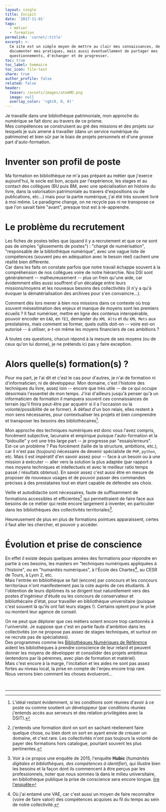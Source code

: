 ```yaml
---
layout: single
title: Incipit
date: '2017-11-01'
tags:
  - métier
  - formation
permalink: 'carnet/:title'
excerpt: >-
  Ce site est un simple moyen de mettre au clair mes connaissances, de
  documenter mes pratiques, mais aussi éventuellement de partager mes
  questionnements, d'échanger et de progresser.
toc: true
toc_label: Sommaire
toc_icon: file-text
share: true
author_profile: false
related: false
header:
  teaser: /assets/images/atomMD.png
  image: null
  overlay_color: 'rgb(0, 0, 0)'
---
```


Je travaille dans une bibliothèque patrimoniale, mon approche du numérique se fait donc au travers de ce prisme.<br>
Mes compétences se construisent au gré des missions et des projets sur lesquels je suis amené à travailler (dans un service numérique du patrimoine) et bien sûr par le biais de projets personnels et d'une grosse part d'auto-formation.

# Inventer son profil de poste

Ma formation en bibliothèque ne m'a pas préparé au métier que j'exerce aujourd'hui, le socle est bon, acquis par l'expérience, les stages et au contact des collègues (BU puis BM, avec une spécialisation en histoire du livre, dans la valorisation patrimoniale au travers d'expositions ou de publications, etc...) mais pour la partie numérique, j'ai été très souvent livré à moi même. Le paradigme change, on ne recycle pas ni ne transpose ce que l'on savait faire "avant", presque tout est à ré-apprendre.<br>

# Le problème du recrutement

Les fiches de postes telles que (quand il y a recrutement et que ce ne sont pas de simples "glissements de postes") : "chargé de numérisation", "responsable de la bibliothèque numérique", avec une vague liste de compétences (souvent peu en adéquation avec le besoin réel) cachent une réalité bien différente.<br>
Car dans les faits on constate parfois que notre travail échappe souvent à la compréhension de nos collègues voire de notre hiérarchie. Nos DSI sont généralement -- malheureusement -- plus un frein qu'une aide, car évidemment elles aussi souffrent d'un décalage entre leurs missions/moyens et les nouveaux besoins des collectivités (il n'y a qu'à évoquer la dématérialisation des archives pour s'en convaincre...).<br>

Comment dès lors mener à bien nos missions dans ce contexte où trop souvent mésestimation des enjeux et manque de moyens sont les premiers écueils ? Il faut numériser, mettre en ligne des contenus interopérable, pouvoir encoder en `EAD`, en `TEI`, demander du `XML Alto` et du `XML Mets` aux prestataires, mais comment se former, quels outils doit-on -- voire est-on autorisé -- à utiliser, a-t-on même les moyens financiers de ces ambitions ?<br>

À toutes ces questions, chacun répond à la mesure de ses moyens (ou de ceux qu'on lui donne), je ne prétends ici pas y faire exception.

# Alors quelle(s) formation(s) ?

Pour ma part, je l'ai dit et c'est le cas pour d'autres, je n'ai de formation ni d'informaticien, ni de développeur. Mon domaine, c'est l'histoire des techniques du livre, assez loin -- encore que très utile -- de ce qui occupe désormais l'essentiel de mon temps. J'irai d'ailleurs jusqu'à penser qu'à un informaticien de formation il manquera souvent ces connaissances de terrain (qu'il finira peut-être par acquérir si il a l'occasion ou la volonté/possibilité de se former). À défaut d'un bon relais, elles restent à mon sens nécessaires, pour contextualiser les projets et bien comprendre et transposer les besoins des bibliothécaires[^1].<br>

Mon approche des techniques numériques est donc vous l'avez compris, forcément subjective, lacunaire et empirique puisque l'auto-formation et la "bidouille" y ont une très large part -- je progresse par "essais/erreurs".<br>
Est-ce un problème ? Pas forcément (taille de la structure, ambitions, etc.), car il n'est pas (toujours) nécessaire de devenir spécialiste de `PHP`, `python`, etc. Mais il est impératif d'en savoir assez pour -- face à un besoin ou à une mission à exécuter -- aller vers la solution la plus adaptée (par rapport à mes moyens techniques et intellectuels et avec le meilleur ratio temps passé / résultats obtenus). En savoir assez c'est aussi être en mesure de proposer de nouveaux usages et de pouvoir passer des commandes précises à des prestataires tout en étant capable de défendre ses choix.<br>

Veille et autodidactie sont nécessaires, faute de suffisamment de formations accessibles et efficientes[^2] qui permettraient de faire face aux besoins de ce métier qui reste encore largement à inventer, en particulier dans les bibliothèques des collectivités territoriales[^3].<br>

Heureusement de plus en plus de formations pointues apparaissent, certes il faut aller les chercher, et pouvoir y accéder.

# Évolution et prise de conscience

En effet il existe depuis quelques années des formations pour répondre en partie à ces besoins, les masters en "techniques numériques appliquées à l'histoire", ou en "humanités numériques", à l'École des Chartes[^4], au CESR de Tours, à Lyon 2, etc.<br>
Mais l'entrée en bibliothèque se fait (encore) par concours et les concours territoriaux n'ont manifestement pas la cote auprès de ces étudiants. À l'obtention de leurs diplômes ils se dirigent tout naturellement vers des postes d'ingénieur d'étude ou les concours de conservateur et bibliothécaire d'état, pour travailler en bibliothèque universitaire (puisque c'est souvent là qu'ils ont fait leurs stages !). Certains optent pour le privé ou montent leur agence de conseil.<br>

On ne peut que déplorer que ces métiers soient encore trop cantonnés à l'université. Je suppose que c'est en partie faute d'ambition dans les collectivités (on ne propose pas assez de stages techniques, et surtout on ne recrute pas de spécialistes).<br>
Des programmes comme les [Bibliothèques Numériques de Référence](http://www.culturecommunication.gouv.fr/Thematiques/Livre-et-Lecture/Bibliotheques/Numerique-et-bibliotheques/Les-Bibliotheques-numeriques-de-reference) aident les bibliothèques à prendre conscience de leur retard et peuvent donner les moyens de développer et consolider des projets ambitieux (entendons par là pérennes, avec plan de formation et matériel).<br>
Mais c'est encore à la marge, l'incitation et les aides ne sont pas assez fortes au niveau local, la prise en compte de l'enjeu encore trop rare.<br>
Nous verrons bien comment les choses évolueront...

<br>

--------------------------------------------------------------------------------

[^1]: L'idéal restant évidemment, si les conditions sont réunies d'avoir à ce poste ou comme soutient un développeur (par conditions réunies j'entends accès aux serveurs et des relation privilégiées avec la DSIT).

[^2]: j'entends une formation dont on sort en sachant réellement faire quelque chose, ou bien dont on sort en ayant envie de creuser un domaine, et c'est rare. Les collectivités n'ont pas toujours la volonté de payer des formations hors catalogue, pourtant souvent les plus pertinentes.

[^3]: Voir à ce propos une enquête de 2015, l'enquête **Hubic** (_humanités digitales et bibliothèques, des compétences à identifier_), qui illustre bien les besoins et la façon dont ils commencent à être perçus par les professionnels, noter que nous sommes là dans le milieu universitaire, en bibliothèque publique la prise de conscience sera encore longue. [lire l'enquête](http://f.hypotheses.org/wp-content/blogs.dir/1057/files/2015/08/R%C3%A9sultatsenqu%C3%AAtesfrancophonehubic.pdf)

[^4]:Où j'ai entamé une VAE, car c'est aussi un moyen de faire reconnaître (voire de faire valoir) des compétences acquises au fil du temps au sein de notre collectivité.
